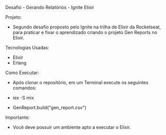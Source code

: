 Desafio - Gerando Relatórios - Ignite Elixir

Projeto:

* Segundo desafio proposto pelo Ignite na trilha de Elixir da Rocketseat, para praticar e fixar o aprendizado criando o projeto Gen Reports no Elixir.

Tecnologias Usadas:

* Elixir
* Erlang

Como Executar:

* Após clonar o repositório, em um Terminal execute os seguintes comandos:

* iex -S mix
* GenReport.build("gen_report.csv")

Importante:

* Você deve possuir um ambiente apto a executar o Elixir.
